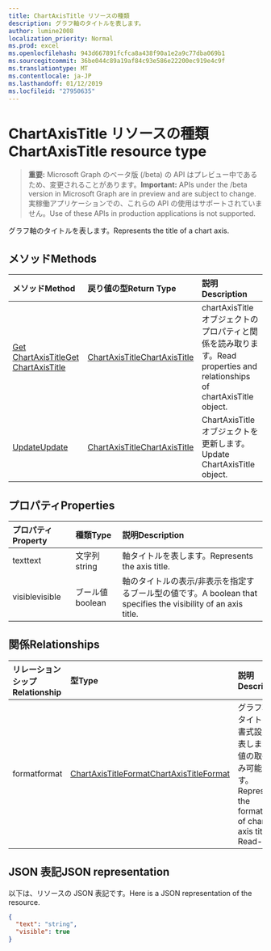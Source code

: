 ```yaml
---
title: ChartAxisTitle リソースの種類
description: グラフ軸のタイトルを表します。
author: lumine2008
localization_priority: Normal
ms.prod: excel
ms.openlocfilehash: 943d667891fcfca8a438f90a1e2a9c77dba069b1
ms.sourcegitcommit: 36be044c89a19af84c93e586e22200ec919e4c9f
ms.translationtype: MT
ms.contentlocale: ja-JP
ms.lasthandoff: 01/12/2019
ms.locfileid: "27950635"
---
```

# <a name="chartaxistitle-resource-type"></a><span data-ttu-id="e56f7-103">ChartAxisTitle リソースの種類</span><span class="sxs-lookup"><span data-stu-id="e56f7-103">ChartAxisTitle resource type</span></span>

> <span data-ttu-id="e56f7-104">**重要:** Microsoft Graph のベータ版 (/beta) の API はプレビュー中であるため、変更されることがあります。</span><span class="sxs-lookup"><span data-stu-id="e56f7-104">**Important:** APIs under the /beta version in Microsoft Graph are in preview and are subject to change.</span></span> <span data-ttu-id="e56f7-105">実稼働アプリケーションでの、これらの API の使用はサポートされていません。</span><span class="sxs-lookup"><span data-stu-id="e56f7-105">Use of these APIs in production applications is not supported.</span></span>

<span data-ttu-id="e56f7-106">グラフ軸のタイトルを表します。</span><span class="sxs-lookup"><span data-stu-id="e56f7-106">Represents the title of a chart axis.</span></span>


## <a name="methods"></a><span data-ttu-id="e56f7-107">メソッド</span><span class="sxs-lookup"><span data-stu-id="e56f7-107">Methods</span></span>

| <span data-ttu-id="e56f7-108">メソッド</span><span class="sxs-lookup"><span data-stu-id="e56f7-108">Method</span></span>           | <span data-ttu-id="e56f7-109">戻り値の型</span><span class="sxs-lookup"><span data-stu-id="e56f7-109">Return Type</span></span>    |<span data-ttu-id="e56f7-110">説明</span><span class="sxs-lookup"><span data-stu-id="e56f7-110">Description</span></span>|
|:---------------|:--------|:----------|
|[<span data-ttu-id="e56f7-111">Get ChartAxisTitle</span><span class="sxs-lookup"><span data-stu-id="e56f7-111">Get ChartAxisTitle</span></span>](../api/chartaxistitle-get.md) | [<span data-ttu-id="e56f7-112">ChartAxisTitle</span><span class="sxs-lookup"><span data-stu-id="e56f7-112">ChartAxisTitle</span></span>](chartaxistitle.md) |<span data-ttu-id="e56f7-113">chartAxisTitle オブジェクトのプロパティと関係を読み取ります。</span><span class="sxs-lookup"><span data-stu-id="e56f7-113">Read properties and relationships of chartAxisTitle object.</span></span>|
|[<span data-ttu-id="e56f7-114">Update</span><span class="sxs-lookup"><span data-stu-id="e56f7-114">Update</span></span>](../api/chartaxistitle-update.md) | [<span data-ttu-id="e56f7-115">ChartAxisTitle</span><span class="sxs-lookup"><span data-stu-id="e56f7-115">ChartAxisTitle</span></span>](chartaxistitle.md)    |<span data-ttu-id="e56f7-116">ChartAxisTitle オブジェクトを更新します。</span><span class="sxs-lookup"><span data-stu-id="e56f7-116">Update ChartAxisTitle object.</span></span> |

## <a name="properties"></a><span data-ttu-id="e56f7-117">プロパティ</span><span class="sxs-lookup"><span data-stu-id="e56f7-117">Properties</span></span>
| <span data-ttu-id="e56f7-118">プロパティ</span><span class="sxs-lookup"><span data-stu-id="e56f7-118">Property</span></span>     | <span data-ttu-id="e56f7-119">種類</span><span class="sxs-lookup"><span data-stu-id="e56f7-119">Type</span></span>   |<span data-ttu-id="e56f7-120">説明</span><span class="sxs-lookup"><span data-stu-id="e56f7-120">Description</span></span>|
|:---------------|:--------|:----------|
|<span data-ttu-id="e56f7-121">text</span><span class="sxs-lookup"><span data-stu-id="e56f7-121">text</span></span>|<span data-ttu-id="e56f7-122">文字列</span><span class="sxs-lookup"><span data-stu-id="e56f7-122">string</span></span>|<span data-ttu-id="e56f7-123">軸タイトルを表します。</span><span class="sxs-lookup"><span data-stu-id="e56f7-123">Represents the axis title.</span></span>|
|<span data-ttu-id="e56f7-124">visible</span><span class="sxs-lookup"><span data-stu-id="e56f7-124">visible</span></span>|<span data-ttu-id="e56f7-125">ブール値</span><span class="sxs-lookup"><span data-stu-id="e56f7-125">boolean</span></span>|<span data-ttu-id="e56f7-126">軸のタイトルの表示/非表示を指定するブール型の値です。</span><span class="sxs-lookup"><span data-stu-id="e56f7-126">A boolean that specifies the visibility of an axis title.</span></span>|

## <a name="relationships"></a><span data-ttu-id="e56f7-127">関係</span><span class="sxs-lookup"><span data-stu-id="e56f7-127">Relationships</span></span>
| <span data-ttu-id="e56f7-128">リレーションシップ</span><span class="sxs-lookup"><span data-stu-id="e56f7-128">Relationship</span></span> | <span data-ttu-id="e56f7-129">型</span><span class="sxs-lookup"><span data-stu-id="e56f7-129">Type</span></span>   |<span data-ttu-id="e56f7-130">説明</span><span class="sxs-lookup"><span data-stu-id="e56f7-130">Description</span></span>|
|:---------------|:--------|:----------|
|<span data-ttu-id="e56f7-131">format</span><span class="sxs-lookup"><span data-stu-id="e56f7-131">format</span></span>|[<span data-ttu-id="e56f7-132">ChartAxisTitleFormat</span><span class="sxs-lookup"><span data-stu-id="e56f7-132">ChartAxisTitleFormat</span></span>](chartaxistitleformat.md)|<span data-ttu-id="e56f7-p102">グラフ軸のタイトルの書式設定を表します。値の取得のみ可能です。</span><span class="sxs-lookup"><span data-stu-id="e56f7-p102">Represents the formatting of chart axis title. Read-only.</span></span>|

## <a name="json-representation"></a><span data-ttu-id="e56f7-135">JSON 表記</span><span class="sxs-lookup"><span data-stu-id="e56f7-135">JSON representation</span></span>

<span data-ttu-id="e56f7-136">以下は、リソースの JSON 表記です。</span><span class="sxs-lookup"><span data-stu-id="e56f7-136">Here is a JSON representation of the resource.</span></span>

<!-- {
  "blockType": "resource",
  "optionalProperties": [

  ],
  "@odata.type": "microsoft.graph.chartAxisTitle"
}-->

```json
{
  "text": "string",
  "visible": true
}

```

<!-- uuid: 8fcb5dbc-d5aa-4681-8e31-b001d5168d79
2015-10-25 14:57:30 UTC -->
<!-- {
  "type": "#page.annotation",
  "description": "ChartAxisTitle resource",
  "keywords": "",
  "section": "documentation",
  "tocPath": ""
}-->
